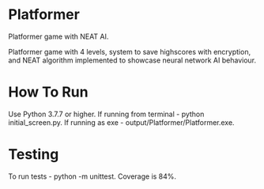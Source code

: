 # Platformer
Platformer game with NEAT AI.

Platformer game with 4 levels, system to save highscores with encryption, and NEAT algorithm implemented to showcase neural network AI behaviour.

# How To Run
Use Python 3.7.7 or higher.
If running from terminal - python initial_screen.py.
If running as exe - output/Platformer/Platformer.exe.

# Testing
To run tests - python -m unittest.
Coverage is 84%.
